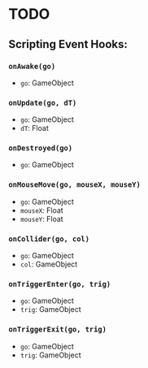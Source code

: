 # TODO

## Scripting Event Hooks:

### `onAwake(go)`

- `go`: GameObject

### `onUpdate(go, dT)`

- `go`: GameObject
- `dT`: Float

### `onDestroyed(go)`

- `go`: GameObject

### `onMouseMove(go, mouseX, mouseY)`

- `go`: GameObject
- `mouseX`: Float
- `mouseY`: Float

### `onCollider(go, col)`

- `go`: GameObject
- `col`: GameObject

### `onTriggerEnter(go, trig)`

- `go`: GameObject
- `trig`: GameObject

### `onTriggerExit(go, trig)`

- `go`: GameObject
- `trig`: GameObject

